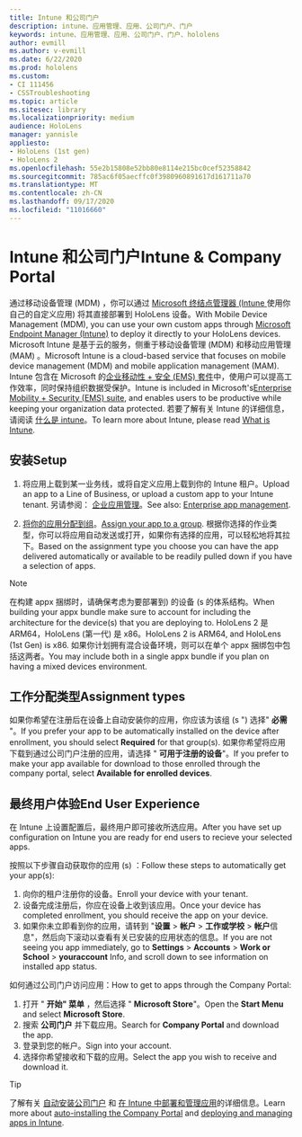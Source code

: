 ```yaml
---
title: Intune 和公司门户
description: intune、应用管理、应用、公司门户、门户
keywords: intune、应用管理、应用、公司门户、门户、hololens
author: evmill
ms.author: v-evmill
ms.date: 6/22/2020
ms.prod: hololens
ms.custom:
- CI 111456
- CSSTroubleshooting
ms.topic: article
ms.sitesec: library
ms.localizationpriority: medium
audience: HoloLens
manager: yannisle
appliesto:
- HoloLens (1st gen)
- HoloLens 2
ms.openlocfilehash: 55e2b15808e52bb80e8114e215bc0cef52358842
ms.sourcegitcommit: 785ac6f05aecffc0f3980960891617d161711a70
ms.translationtype: MT
ms.contentlocale: zh-CN
ms.lasthandoff: 09/17/2020
ms.locfileid: "11016660"
---
```

# <span data-ttu-id="57490-104">Intune 和公司门户</span><span class="sxs-lookup"><span data-stu-id="57490-104">Intune & Company Portal</span></span>

<span data-ttu-id="57490-105">通过移动设备管理 (MDM) ，你可以通过 [Microsoft 终结点管理器 (Intune ](https://docs.microsoft.com/intune/windows-holographic-for-business) 使用你自己的自定义应用) 将其直接部署到 HoloLens 设备。</span><span class="sxs-lookup"><span data-stu-id="57490-105">With Mobile Device Management (MDM), you can use your own custom apps through [Microsoft Endpoint Manager (Intune)](https://docs.microsoft.com/intune/windows-holographic-for-business) to deploy it directly to your HoloLens devices.</span></span> <span data-ttu-id="57490-106">Microsoft Intune 是基于云的服务，侧重于移动设备管理 (MDM) 和移动应用管理 (MAM) 。</span><span class="sxs-lookup"><span data-stu-id="57490-106">Microsoft Intune is a cloud-based service that focuses on mobile device management (MDM) and mobile application management (MAM).</span></span> <span data-ttu-id="57490-107">Intune 包含在 Microsoft 的[企业移动性 + 安全 (EMS) 套件](https://www.microsoft.com/microsoft-365/enterprise-mobility-security)中，使用户可以提高工作效率，同时保持组织数据受保护。</span><span class="sxs-lookup"><span data-stu-id="57490-107">Intune is included in Microsoft's[Enterprise Mobility + Security (EMS) suite](https://www.microsoft.com/microsoft-365/enterprise-mobility-security), and enables users to be productive while keeping your organization data protected.</span></span> <span data-ttu-id="57490-108">若要了解有关 Intune 的详细信息，请阅读 [什么是 intune](https://docs.microsoft.com/mem/intune/fundamentals/what-is-intune)。</span><span class="sxs-lookup"><span data-stu-id="57490-108">To learn more about Intune, please read [What is Intune](https://docs.microsoft.com/mem/intune/fundamentals/what-is-intune).</span></span>

## <span data-ttu-id="57490-109">安装</span><span class="sxs-lookup"><span data-stu-id="57490-109">Setup</span></span>

1. <span data-ttu-id="57490-110">将应用上载到某一业务线，或将自定义应用上载到你的 Intune 租户。</span><span class="sxs-lookup"><span data-stu-id="57490-110">Upload an app to a Line of Business, or upload a custom app to your Intune tenant.</span></span> <span data-ttu-id="57490-111">另请参阅： [企业应用管理](https://docs.microsoft.com/windows/client-management/mdm/enterprise-app-management)。</span><span class="sxs-lookup"><span data-stu-id="57490-111">See also: [Enterprise app management](https://docs.microsoft.com/windows/client-management/mdm/enterprise-app-management).</span></span>

2. <span data-ttu-id="57490-112">[将你的应用分配到组](https://docs.microsoft.com/mem/intune/apps/apps-deploy)。</span><span class="sxs-lookup"><span data-stu-id="57490-112">[Assign your app to a group](https://docs.microsoft.com/mem/intune/apps/apps-deploy).</span></span> <span data-ttu-id="57490-113">根据你选择的作业类型，你可以将应用自动发送或打开，如果你有选择的应用，可以轻松地将其拉下。</span><span class="sxs-lookup"><span data-stu-id="57490-113">Based on the assignment type you choose you can have the app delivered automatically or available to be readily pulled down if you have a selection of apps.</span></span> 

> [!NOTE] 
> <span data-ttu-id="57490-114">在构建 appx 捆绑时，请确保考虑为要部署到) 的设备 (s 的体系结构。</span><span class="sxs-lookup"><span data-stu-id="57490-114">When building your appx bundle make sure to account for including the architecture for the device(s) that you are deploying to.</span></span> <span data-ttu-id="57490-115">HoloLens 2 是 ARM64，HoloLens (第一代) 是 x86。</span><span class="sxs-lookup"><span data-stu-id="57490-115">HoloLens 2 is ARM64, and HoloLens (1st Gen) is x86.</span></span> <span data-ttu-id="57490-116">如果你计划拥有混合设备环境，则可以在单个 appx 捆绑包中包括这两者。</span><span class="sxs-lookup"><span data-stu-id="57490-116">You may include both in a single appx bundle if you plan on having a mixed devices environment.</span></span>

## <span data-ttu-id="57490-117">工作分配类型</span><span class="sxs-lookup"><span data-stu-id="57490-117">Assignment types</span></span>

<span data-ttu-id="57490-118">如果你希望在注册后在设备上自动安装你的应用，你应该为该组 (s ") 选择" **必需** "。</span><span class="sxs-lookup"><span data-stu-id="57490-118">If you prefer your app to be automatically installed on the device after enrollment, you should select **Required** for that group(s).</span></span>
<span data-ttu-id="57490-119">如果你希望将应用下载到通过公司门户注册的应用，请选择 " **可用于注册的设备**"。</span><span class="sxs-lookup"><span data-stu-id="57490-119">If you prefer to make your app available for download to those enrolled through the company portal, select **Available for enrolled devices**.</span></span>


## <span data-ttu-id="57490-120">最终用户体验</span><span class="sxs-lookup"><span data-stu-id="57490-120">End User Experience</span></span>

<span data-ttu-id="57490-121">在 Intune 上设置配置后，最终用户即可接收所选应用。</span><span class="sxs-lookup"><span data-stu-id="57490-121">After you have set up configuration on Intune you are ready for end users to recieve your selected apps.</span></span>

<span data-ttu-id="57490-122">按照以下步骤自动获取你的应用 (s) ：</span><span class="sxs-lookup"><span data-stu-id="57490-122">Follow these steps to automatically get your app(s):</span></span>
1. <span data-ttu-id="57490-123">向你的租户注册你的设备。</span><span class="sxs-lookup"><span data-stu-id="57490-123">Enroll your device with your tenant.</span></span> 
2. <span data-ttu-id="57490-124">设备完成注册后，你应在设备上收到该应用。</span><span class="sxs-lookup"><span data-stu-id="57490-124">Once your device has completed enrollment, you should receive the app on your device.</span></span> 
3. <span data-ttu-id="57490-125">如果你未立即看到你的应用，请转到 "**设置**  >  **帐户**  >  **工作或学校**  >  **帐户**信息"，然后向下滚动以查看有关已安装的应用状态的信息。</span><span class="sxs-lookup"><span data-stu-id="57490-125">If you are not seeing you app immediately, go to **Settings** > **Accounts** > **Work or School** > **youraccount** Info, and scroll down to see information on installed app status.</span></span>

<span data-ttu-id="57490-126">如何通过公司门户访问应用：</span><span class="sxs-lookup"><span data-stu-id="57490-126">How to get to apps through the Company Portal:</span></span>
1. <span data-ttu-id="57490-127">打开 " **开始" 菜单** ，然后选择 " **Microsoft Store**"。</span><span class="sxs-lookup"><span data-stu-id="57490-127">Open the **Start Menu** and select **Microsoft Store**.</span></span> 
2. <span data-ttu-id="57490-128">搜索 **公司门户** 并下载应用。</span><span class="sxs-lookup"><span data-stu-id="57490-128">Search for **Company Portal** and download the app.</span></span>
3. <span data-ttu-id="57490-129">登录到您的帐户。</span><span class="sxs-lookup"><span data-stu-id="57490-129">Sign into your account.</span></span>
4. <span data-ttu-id="57490-130">选择你希望接收和下载的应用。</span><span class="sxs-lookup"><span data-stu-id="57490-130">Select the app you wish to receive and download it.</span></span>

> [!Tip]
> <span data-ttu-id="57490-131">了解有关 [自动安装公司门户](https://docs.microsoft.com/mem/intune/apps/company-portal-app) 和 [在 Intune 中部署和管理应用](https://docs.microsoft.com/mem/intune/fundamentals/windows-holographic-for-business#deploy-and-manage-apps)的详细信息。</span><span class="sxs-lookup"><span data-stu-id="57490-131">Learn more about [auto-installing the Company Portal](https://docs.microsoft.com/mem/intune/apps/company-portal-app) and [deploying and managing apps in Intune](https://docs.microsoft.com/mem/intune/fundamentals/windows-holographic-for-business#deploy-and-manage-apps).</span></span>
